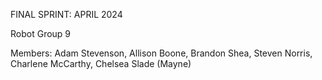 FINAL SPRINT: APRIL 2024

Robot Group 9

Members: Adam Stevenson, Allison Boone, Brandon Shea, Steven Norris, Charlene McCarthy, Chelsea Slade (Mayne)

